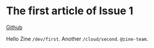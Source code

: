 
# The first article of Issue 1

[Github](https://github.com)

Hello Zine `/dev/first`. Another `/cloud/second`. `@zine-team`.